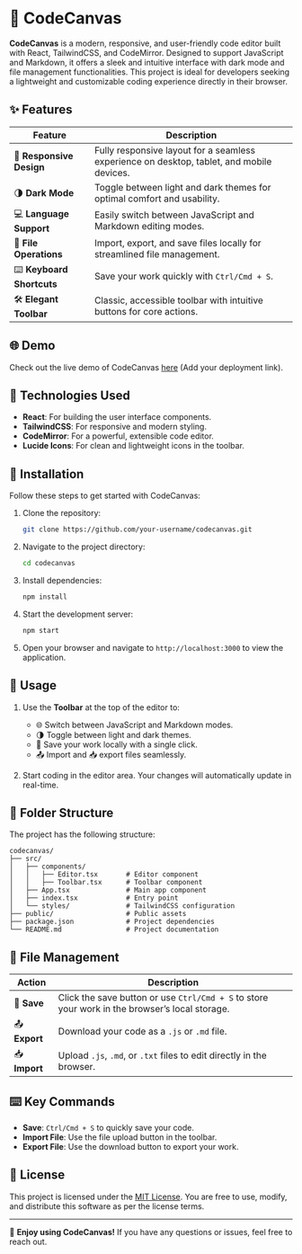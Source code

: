 # 🎨 CodeCanvas

**CodeCanvas** is a modern, responsive, and user-friendly code editor built with React, TailwindCSS, and CodeMirror. Designed to support JavaScript and Markdown, it offers a sleek and intuitive interface with dark mode and file management functionalities. This project is ideal for developers seeking a lightweight and customizable coding experience directly in their browser.

## ✨ Features

| Feature                | Description                                                                 |
|------------------------|-----------------------------------------------------------------------------|
| 📱 **Responsive Design** | Fully responsive layout for a seamless experience on desktop, tablet, and mobile devices. |
| 🌗 **Dark Mode**         | Toggle between light and dark themes for optimal comfort and usability.    |
| 💻 **Language Support**  | Easily switch between JavaScript and Markdown editing modes.               |
| 📁 **File Operations**   | Import, export, and save files locally for streamlined file management.    |
| ⌨️ **Keyboard Shortcuts**| Save your work quickly with `Ctrl/Cmd + S`.                                |
| 🛠️ **Elegant Toolbar**   | Classic, accessible toolbar with intuitive buttons for core actions.       |

## 🌐 Demo

Check out the live demo of CodeCanvas [here](#) (Add your deployment link).

## 🔧 Technologies Used

- **React**: For building the user interface components.
- **TailwindCSS**: For responsive and modern styling.
- **CodeMirror**: For a powerful, extensible code editor.
- **Lucide Icons**: For clean and lightweight icons in the toolbar.

## 🚀 Installation

Follow these steps to get started with CodeCanvas:

1. Clone the repository:
   ```bash
   git clone https://github.com/your-username/codecanvas.git
   ```

2. Navigate to the project directory:
   ```bash
   cd codecanvas
   ```

3. Install dependencies:
   ```bash
   npm install
   ```

4. Start the development server:
   ```bash
   npm start
   ```

5. Open your browser and navigate to `http://localhost:3000` to view the application.

## 📝 Usage

1. Use the **Toolbar** at the top of the editor to:
   - 🌐 Switch between JavaScript and Markdown modes.
   - 🌗 Toggle between light and dark themes.
   - 💾 Save your work locally with a single click.
   - 📤 Import and 📥 export files seamlessly.

2. Start coding in the editor area. Your changes will automatically update in real-time.

## 📂 Folder Structure

The project has the following structure:

```
codecanvas/
├── src/
│   ├── components/
│   │   ├── Editor.tsx       # Editor component
│   │   ├── Toolbar.tsx      # Toolbar component
│   ├── App.tsx              # Main app component
│   ├── index.tsx            # Entry point
│   └── styles/              # TailwindCSS configuration
├── public/                  # Public assets
├── package.json             # Project dependencies
└── README.md                # Project documentation
```

## 📂 File Management

| Action        | Description                                 |
|---------------|---------------------------------------------|
| 💾 **Save**    | Click the save button or use `Ctrl/Cmd + S` to store your work in the browser’s local storage. |
| 📤 **Export**  | Download your code as a `.js` or `.md` file. |
| 📥 **Import**  | Upload `.js`, `.md`, or `.txt` files to edit directly in the browser. |

## ⌨️ Key Commands

- **Save**: `Ctrl/Cmd + S` to quickly save your code.
- **Import File**: Use the file upload button in the toolbar.
- **Export File**: Use the download button to export your work.

## 📜 License

This project is licensed under the [MIT License](LICENSE). You are free to use, modify, and distribute this software as per the license terms.

---

🚀 **Enjoy using CodeCanvas!** If you have any questions or issues, feel free to reach out.

